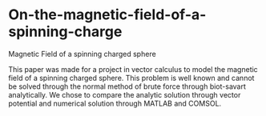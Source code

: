 # On-the-magnetic-field-of-a-spinning-charge
Magnetic Field of a spinning charged sphere

This paper was made for a project in vector calculus to model the magnetic field of a spinning charged sphere. This problem is well known and cannot be solved through the normal method of brute force through biot-savart analytically. We chose to compare the analytic solution through vector potential and numerical solution through MATLAB and COMSOL.
